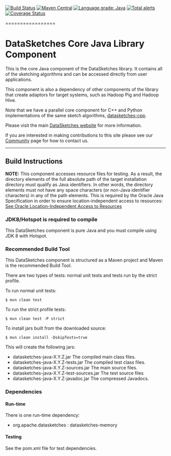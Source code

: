 <!--
    Licensed to the Apache Software Foundation (ASF) under one
    or more contributor license agreements.  See the NOTICE file
    distributed with this work for additional information
    regarding copyright ownership.  The ASF licenses this file
    to you under the Apache License, Version 2.0 (the
    "License"); you may not use this file except in compliance
    with the License.  You may obtain a copy of the License at

      http://www.apache.org/licenses/LICENSE-2.0

    Unless required by applicable law or agreed to in writing,
    software distributed under the License is distributed on an
    "AS IS" BASIS, WITHOUT WARRANTIES OR CONDITIONS OF ANY
    KIND, either express or implied.  See the License for the
    specific language governing permissions and limitations
    under the License.
-->

[![Build Status](https://travis-ci.org/apache/datasketches-java.svg?branch=master)](https://travis-ci.org/apache/datasketches-java)
[![Maven Central](https://maven-badges.herokuapp.com/maven-central/org.apache.datasketches/datasketches-java/badge.svg)](https://maven-badges.herokuapp.com/maven-central/org.apache.datasketches/datasketches-java)
[![Language grade: Java](https://img.shields.io/lgtm/grade/java/g/apache/datasketches-java.svg?logo=lgtm&logoWidth=18)](https://lgtm.com/projects/g/apache/datasketches-java/context:java)
[![Total alerts](https://img.shields.io/lgtm/alerts/g/apache/datasketches-java.svg?logo=lgtm&logoWidth=18)](https://lgtm.com/projects/g/apache/datasketches-java/alerts/)
[![Coverage Status](https://coveralls.io/repos/github/apache/datasketches-java/badge.svg)](https://coveralls.io/github/apache/datasketches-java)

=================

# DataSketches Core Java Library Component
This is the core Java component of the DataSketches library.  It contains all of the sketching algorithms and can be accessed directly from user applications. 

This component is also a dependency of other components of the library that create adaptors for target systems, such as Hadoop Pig and Hadoop Hive.

Note that we have a parallel core component for C++ and Python implementations of the same sketch algorithms, 
[datasketches-cpp](https://github.com/apache/datasketches-cpp).

Please visit the main [DataSketches website](https://datasketches.apache.org) for more information. 

If you are interested in making contributions to this site please see our [Community](https://datasketches.apache.org/docs/Community/) page for how to contact us.

---

## Build Instructions
__NOTE:__ This component accesses resource files for testing. As a result, the directory elements of the full absolute path of the target installation directory must qualify as Java identifiers. In other words, the directory elements must not have any space characters (or non-Java identifier characters) in any of the path elements. This is required by the Oracle Java Specification in order to ensure location-independent access to resources: [See Oracle Location-Independent Access to Resources](https://docs.oracle.com/javase/8/docs/technotes/guides/lang/resources.html)

### JDK8/Hotspot is required to compile
This DataSketches component is pure Java and you must compile using JDK 8 with Hotspot.

### Recommended Build Tool
This DataSketches component is structured as a Maven project and Maven is the recommended Build Tool.

There are two types of tests: normal unit tests and tests run by the strict profile.  

To run normal unit tests:

    $ mvn clean test

To run the strict profile tests:

    $ mvn clean test -P strict

To install jars built from the downloaded source:

    $ mvn clean install -DskipTests=true

This will create the following jars:

* datasketches-java-X.Y.Z.jar The compiled main class files.
* datasketches-java-X.Y.Z-tests.jar The compiled test class files.
* datasketches-java-X.Y.Z-sources.jar The main source files.
* datasketches-java-X.Y.Z-test-sources.jar The test source files
* datasketches-java-X.Y.Z-javadoc.jar  The compressed Javadocs.

### Dependencies

#### Run-time
There is one run-time dependency: 

* org.apache.datasketches : datasketches-memory

#### Testing
See the pom.xml file for test dependencies.

